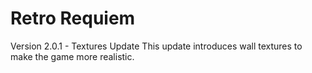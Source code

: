 # Retro Requiem
Version 2.0.1 - Textures Update
This update introduces wall textures to make the game more realistic.
